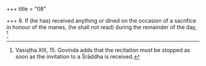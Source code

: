 +++
title = "08"

+++
8. If (he has) received anything or dined on the occasion of a sacrifice in honour of the manes, (he shall not read) during the remainder of the day, [^7] 


[^7]:  Vasiṣṭha XIII, 15. Govinda adds that the recitation must be stopped as soon as the invitation to a Śrāddha is received.
